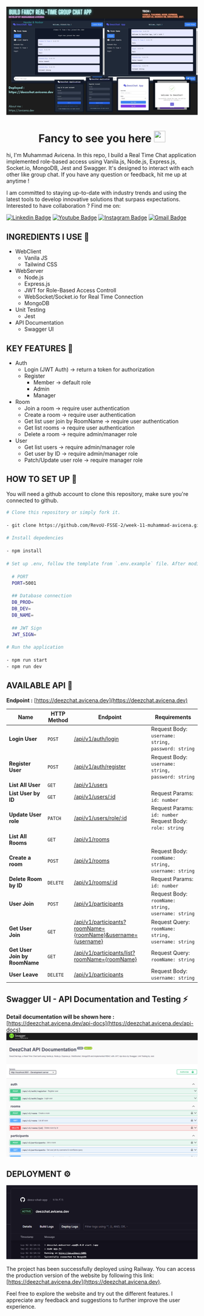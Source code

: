 ![header](./assets-github/week11.jpg)

<h1 align="center">Fancy to see you here <img src="https://raw.githubusercontent.com/muhammad-avicena/profile/master/wave.gif" width="30px" height="30px" /> </h1>

hi, I'm Muhammad Avicena. In this repo, I build a Real Time Chat application implemented role-based access using Vanila.js, Node.js, Express.js, Socket.io, MongoDB, Jest and Swagger. It's designed to interact with each other like group chat. If you have any question or feedback, hit me up at anytime !

I am committed to staying up-to-date with industry trends and using the latest tools to develop innovative solutions that surpass expectations.
Interested to have collaboration ? Find me on:

[![Linkedin Badge](https://img.shields.io/badge/-Muhammad_Avicena-blue?style=flat-square&logo=Linkedin&logoColor=white)](https://www.linkedin.com/in/muhammad-avicena/)
[![Youtube Badge](https://img.shields.io/badge/-Muhammad_Avicena-darkred?style=flat-square&logo=youtube&logoColor=white)](https://www.youtube.com/@MuhammadAvicena)
[![Instagram Badge](https://img.shields.io/badge/-ryuhideaki.dev-purple?style=flat-square&logo=instagram&logoColor=white)](https://www.instagram.com/ryuhideaki.dev/)
[![Gmail Badge](https://img.shields.io/badge/-cenarahmant.dev@gmail.com-c14438?style=flat-square&logo=Gmail&logoColor=white)](mailto:cenarahmant.dev@gmail.com)

## INGREDIENTS I USE 📜

- WebClient
  - Vanila JS
  - Tailwind CSS
- WebServer
  - Node.js
  - Express.js
  - JWT for Role-Based Access Controll
  - WebSocket/Socket.io for Real Time Connection
  - MongoDB
- Unit Testing
  - Jest
- API Documentation
  - Swagger UI

## KEY FEATURES 🌟

- Auth
  - Login (JWT Auth) -> return a token for authorization
  - Register
    - Member -> default role
    - Admin
    - Manager
- Room
  - Join a room -> require user authentication
  - Create a room -> require user authentication
  - Get list user join by RoomName -> require user authentication
  - Get list rooms -> require user authentication
  - Delete a room -> require admin/manager role
- User
  - Get list users -> require admin/manager role
  - Get user by ID -> require admin/manager role
  - Patch/Update user role -> require manager role

## HOW TO SET UP 📰

You will need a github account to clone this repository, make sure you're connected to github.

```bash
# Clone this repository or simply fork it.

- git clone https://github.com/RevoU-FSSE-2/week-11-muhammad-avicena.git

# Install depedencies

- npm install

# Set up .env, follow the template from `.env.example` file. After modify according to your environment then delete `.example`
  
  # PORT
  PORT=5001

  ## Database connection
  DB_PROD=
  DB_DEV=
  DB_NAME=

  ## JWT Sign
  JWT_SIGN=

# Run the application

- npm run start
- npm run dev
```

## AVAILABLE API 📰

**Endpoint :** [https://deezchat.avicena.dev](https://deezchat.avicena.dev)

| Name                          | HTTP Method | Endpoint                                                                                                   | Requirements                                              |
| ----------------------------- | ----------- | ---------------------------------------------------------------------------------------------------------- | --------------------------------------------------------- |
| **Login User**                | `POST`      | [/api/v1/auth/login](https://deezchat.avicena.dev/api-docs)                                                | Request Body: `username: string, password: string`        |
| **Register User**             | `POST`      | [/api/v1/auth/register](https://deezchat.avicena.dev/api-docs)                                             | Request Body: `username: string, password: string`        |
| **List All User**             | `GET`       | [/api/v1/users](https://deezchat.avicena.dev/api-docs)                                                     |
| **List User by ID**           | `GET`       | [/api/v1/users/:id](https://deezchat.avicena.dev/api-docs)                                                 | Request Params: `id: number`                              |
| **Update User role**          | `PATCH`     | [/api/v1/users/role/:id](https://deezchat.avicena.dev/api-docs)                                            | Request Params: `id: number` Request Body: `role: string` |
| **List All Rooms**            | `GET`       | [/api/v1/rooms](httpshttps://deezchat.avicena.dev/api-docs)                                                |                                                           |
| **Create a room**             | `POST`      | [/api/v1/rooms](httpshttps://deezchat.avicena.dev/api-docs)                                                | Request Body: `roomName: string, username: string`        |
| **Delete Room by ID**         | `DELETE`    | [/api/v1/rooms/:id](httpshttps://deezchat.avicena.dev/api-docs)                                            | Request Params: `id: number`                              |
| **User Join**                 | `POST`      | [/api/v1/participants](httpshttps://deezchat.avicena.dev/api-docs)                                         | Request Body: `roomName: string, username: string`        |
| **Get User Join**             | `GET`       | [/api/v1/participants?roomName={roomName}&username={username}](httpshttps://deezchat.avicena.dev/api-docs) | Request Query: `roomName: string, username: string`       |
| **Get User Join by RoomName** | `GET`       | [/api/v1/participants/list?roomName={roomName}](httpshttps://deezchat.avicena.dev/api-docs)                | Request Query: `roomName: string`                         |
| **User Leave**                | `DELETE`    | [/api/v1/participants](httpshttps://deezchat.avicena.dev/api-docs)                                         | Request Body: `username: string`                          |

## Swagger UI - API Documentation and Testing ⚡

**Detail documentation will be shown here :** [https://deezchat.avicena.dev/api-docs](https://deezchat.avicena.dev/api-docs)
![swagger](./assets-github/swagger.png)

## DEPLOYMENT ⚙️

![Alt text](./assets-github/deploy.png)

The project has been successfully deployed using Railway. You can access the production version of the website by following this link: [https://deezchat.avicena.dev](https://deezchat.avicena.dev).

Feel free to explore the website and try out the different features. I appreciate any feedback and suggestions to further improve the user experience.
